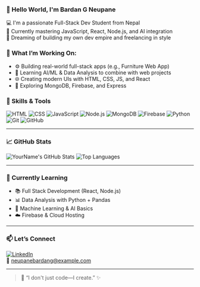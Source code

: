 ### 👋 Hello World, I'm Bardan G Neupane 

💻 I'm a passionate Full-Stack Dev Student from Nepal  
🚀 Currently mastering JavaScript, React, Node.js, and AI integration  
🎯 Dreaming of building my own dev empire and freelancing in style  



### 🚀 What I’m Working On:
- ⚙️ Building real-world full-stack apps (e.g., Furniture Web App)
- 🧠 Learning AI/ML & Data Analysis to combine with web projects
- 🌐 Creating modern UIs with HTML, CSS, JS, and React
- 🔌 Exploring MongoDB, Firebase, and Express


### 🧠 Skills & Tools
![HTML](https://img.shields.io/badge/-HTML5-E34F26?style=flat&logo=html5&logoColor=white)
![CSS](https://img.shields.io/badge/-CSS3-1572B6?style=flat&logo=css3)
![JavaScript](https://img.shields.io/badge/-JavaScript-black?style=flat&logo=javascript)
![Node.js](https://img.shields.io/badge/-Node.js-43853D?style=flat&logo=node.js&logoColor=white)
![MongoDB](https://img.shields.io/badge/-MongoDB-4EA94B?style=flat&logo=mongodb)
![Firebase](https://img.shields.io/badge/-Firebase-FFCA28?style=flat&logo=firebase)
![Python](https://img.shields.io/badge/-Python-3776AB?style=flat&logo=python)
![Git](https://img.shields.io/badge/-Git-F05032?style=flat&logo=git)
![GitHub](https://img.shields.io/badge/-GitHub-181717?style=flat&logo=github)

---

### 📈 GitHub Stats
![YourName's GitHub Stats](https://github-readme-stats.vercel.app/api?Bardan-g=yourgithubusername&show_icons=true&theme=dracula)
![Top Languages](https://github-readme-stats.vercel.app/api/top-langs/?Bardan-g=yourgithubusername&layout=compact&theme=dracula)

---

### 🌱 Currently Learning
- 📚 Full Stack Development (React, Node.js)
- 📊 Data Analysis with Python + Pandas
- 🤖 Machine Learning & AI Basics
- ☁️ Firebase & Cloud Hosting

---

### 📫 Let’s Connect
[![LinkedIn](https://img.shields.io/badge/-LinkedIn-blue?style=flat&logo=linkedin)](https://linkedin.com/in/bardan-g-neupane)  
📧 neupanebardang@example.com  


---

> 💬 “I don't just code—I create.” ✨
